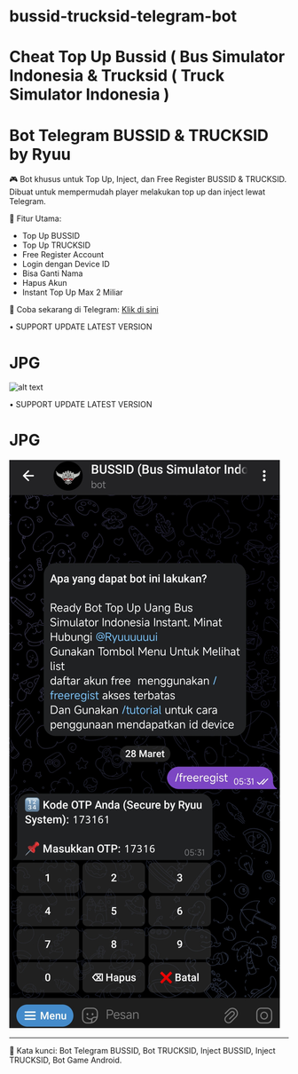 # bussid-trucksid-telegram-bot
# Cheat Top Up Bussid ( Bus Simulator Indonesia &amp; Trucksid ( Truck Simulator Indonesia )
# Bot Telegram BUSSID & TRUCKSID by Ryuu

🎮 Bot khusus untuk Top Up, Inject, dan Free Register BUSSID & TRUCKSID.  
Dibuat untuk mempermudah player melakukan top up dan inject lewat Telegram.  

🚀 Fitur Utama:
- Top Up BUSSID
- Top Up TRUCKSID
- Free Register Account
- Login dengan Device ID
- Bisa Ganti Nama
- Hapus Akun
- Instant Top Up Max 2 Miliar

🔗 Coba sekarang di Telegram: [Klik di sini](https://t.me/TopUpBussidByRyuu_bot)


• SUPPORT UPDATE LATEST VERSION
# JPG
![alt text](https://github.com/Ryuuuinih/BussidTopUp/blob/main/Screenshot_2025-09-02-21-13-45-094.jpg?raw=true)

• SUPPORT UPDATE LATEST VERSION
# JPG
![alt text](https://github.com/Ryuuuinih/BussidTopUp/blob/main/IMG_20250328_053405.jpg?raw=true)


---
📌 Kata kunci: Bot Telegram BUSSID, Bot TRUCKSID, Inject BUSSID, Inject TRUCKSID, Bot Game Android.
